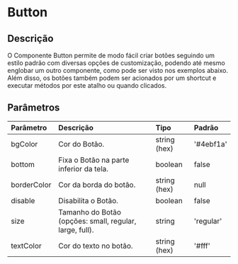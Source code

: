 # Button

## Descrição

O Componente Button permite de modo fácil criar botões seguindo um estilo padrão com diversas opções
de customização, podendo até mesmo englobar um outro componente, como pode ser visto nos exemplos abaixo.
Além disso, os botões também podem ser acionados por um shortcut e executar métodos por este atalho ou quando clicados.

<!-- @example ./example/Example.html-->
<!--Falta exemplo de on:click-->

## Parâmetros


| Parâmetro      | Descrição                               | Tipo            | Padrão    |
| :------------- | :-------------------------------------- | :-------------- | :-------- |
| bgColor        | Cor do Botão.                           | string (hex)    | '#4ebf1a' |
| bottom         | Fixa o Botão na parte inferior da tela. | boolean         | false     |
| borderColor    | Cor da borda do botão.                  | string (hex)    | null      |
| disable        | Disabilita o Botão.                     | boolean         | false     |
| size           | Tamanho do Botão (opções: small, regular, large, full).   | string | 'regular'|
| textColor      | Cor do texto no botão.                  | string (hex)    | '#fff'    |

